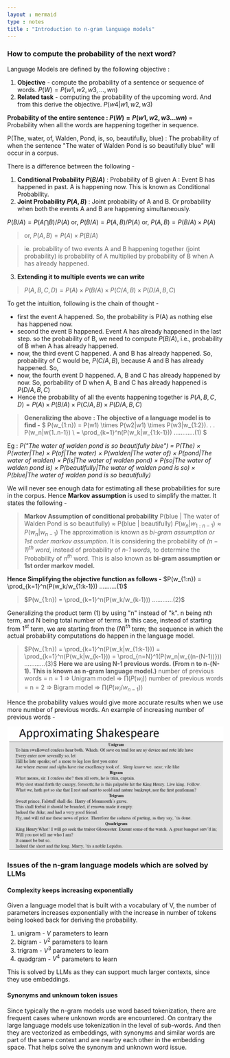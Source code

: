 ```yaml
---
layout : mermaid
type : notes
title : "Introduction to n-gram language models"
---
```


### How to compute the probability of the next word?

Language Models are defined by the following objective : 

   1. **Objective** - compute the probability of a sentence or sequence of words.
        $P(W) = P(w1,w2,w3,...,wn)$
   2. **Related task** - computing the probability of the upcoming word. And from this derive the objective.
        $P(w4|w1,w2,w3)$

**Probability of the entire sentence : $P(W) = P(w1,w2,w3...wn)$** = Probability when all the words are happening together in sequence.

P(The, water, of, Walden, Pond, is, so, beautifully, blue) : The probability of when the sentence "The water of Walden Pond is so beautifully blue" will occur in a corpus.

There is a difference between the following - 

1. **Conditional Probability $P(B/A)$** : Probability of B given A : Event B has happened in past. A is happening now. This is known as Conditional Probability.
2. **Joint Probability $P(A,B)$** : Joint probability of A and B. Or probability when both the events A and B are happening simultaneously.

$P(B/A) = P(A \bigcap B) / P(A)$ 
or, $P(B/A) = P(A,B) / P(A)$
or, $P(A,B) = P(B/A) \times P(A)$
>or, $P(A,B) = P(A) \times P(B/A)$

>ie. probability of two events A and B happening together (joint probability) is probability of A multiplied by probability of B when A has already happened.

3. **Extending it to multiple events we can write**

>$P(A, B, C, D)  = P(A) \times P(B/A) \times P(C/A,B) \times P(D/A,B,C)$

To get the intuition, following is the chain of thought -

- first the event A happened. So, the probability is P(A) as nothing else has happened now.
- second the event B happened. Event A has already happened in the last step. so the probability of B, we need to compute $P(B/A)$, i.e., probability of B when A has already happened.
- now, the third event C happened. A and B has already happened. So, probability of C would be, $P(C/A,B)$, because A and B has already happened. So,  
- now, the fourth event D happened. A, B and C has already happened by now. So, porbability of D when A, B and C has already happened is $P(D/A,B,C)$
- Hence the probability of all the events happening together is $P(A, B, C, D)  = P(A) \times P(B/A) \times P(C/A,B) \times P(D/A,B,C)$

>**Generalizing the above : The objective of a language model is to find -**
$
P(w_{1:n}) = P(w1) \times P(w2|w1) \times P(w3|w_{1:2}). . . P(w_n|w{1..n-1})  \\ 
= \prod_{k=1}^n(P(w_k|w_{1:k-1})) ............(1)
$

Eg : 
*P("The  water of walden pond is so beautifully  blue") = P(The) $\times$ P(water|The) $\times$ P(of|The water) $\times$ P(walden|The water of) $\times$ P(pond|The water of walden) $\times$ P(is|The water of walden pond) $\times$ P(so|The water of walden pond is) $\times$ P(beautifully|The water of walden pond is so) $\times$ P(blue|The water of walden pond is so beautifully)*

We will never see enough data for estimating all these probabilities for sure in the corpus. Hence **Markov assumption** is used to simplify the matter. It states the following - 

>**Markov Assumption of conditional probability**
P(blue | The water of Walden Pond is so beautifully) ≈ P(blue | beautifully)
$P(w_n|w_{1:n-1}) ≈ P(w_n|w_{n-1})$
The approximation is known as *bi-gram assumption or 1st order markov assumption*. It is considering the probability of *$(n-1)^{th}$ word*, instead of probability of *n-1 words*, to determine the Probability of $n^{th}$ word.
This is also known as **bi-gram assumption or 1st order markov model.**

**Hence Simplifying the objective function as follows -**
$P(w_{1:n}) = \prod_{k=1}^n(P(w_k/w_{1:k-1})) ..........(1)$
>$P(w_{1:n}) = \prod_{k=1}^n(P(w_k/w_{k-1})) ............(2)$ 

Generalizing the product term (1) by using "n" instead of "k". n being nth term, and N being total number of terms. In this case, instead of starting from $1^{st}$ term, we are starting from the $(N)^{th}$ term; the sequence in which the actual probability computations do happen in the language model.

>$P(w_{1:n}) = \prod_{k=1}^n(P(w_k|w_{1:k-1})) = \prod_{k=1}^n(P(w_k|w_{k-1})) = \prod_{n=N}^1(P(w_n|w_{(n-(N-1))})) ............(3)$
**Here we are using N-1 previous words. (From n to n-(N-1). This is known as n-gram language model.)**
number of previous words = n = 1 => Unigram model => $∏(P(w_i))$
number of previous words = n = 2 => Bigram model => $∏(P(w_i/w_{n-1}))$

Hence the probability values would give more accurate results when we use more number of previous words. An example of increasing number of previous words - 

![ ](../../../../images/genai/uni-bi-tri-quadri-gram.png)

### Issues of the n-gram language models which are solved by LLMs

#### Complexity keeps increasing exponentially 
Given a language model that is built with a vocabulary of V, the number of parameters increases exponentially with the increase in number of tokens being looked back for deriving the probability.
1. unigram - $V$ parameters to learn
2. bigram - $V^2$ parameters to learn
3. trigram - $V^3$ parameters to learn
4. quadgram - $V^4$ parameters to learn

This is solved by LLMs as they can support much larger contexts, since they use embeddings.

#### Synonyms and unknown token issues
Since typically the n-gram models use word based tokenization, there are frequent cases where unknown words are encountered. On contrary the large language models use tokenization in the level of sub-words. And then they are vectorized as embeddings, with synonyms and similar words are part of the same context and are nearby each other in the embedding space. That helps solve the synonym and unknown word issue.








